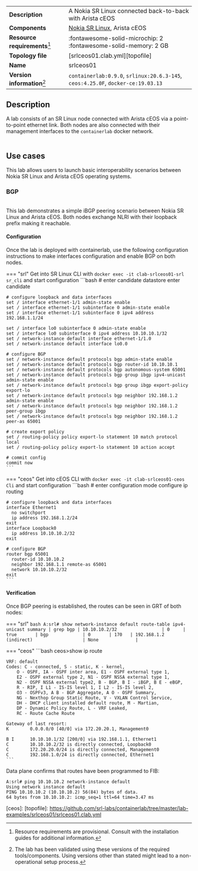 |                               |                                                                                  |
| ----------------------------- | -------------------------------------------------------------------------------- |
| **Description**               | A Nokia SR Linux connected back-to-back with Arista cEOS                         |
| **Components**                | [Nokia SR Linux][srl], Arista cEOS                                               |
| **Resource requirements**[^1] | :fontawesome-solid-microchip: 2 <br/>:fontawesome-solid-memory: 2 GB             |
| **Topology file**             | [srlceos01.clab.yml][topofile]                                                   |
| **Name**                      | srlceos01                                                                        |
| **Version information**[^2]   | `containerlab:0.9.0`, `srlinux:20.6.3-145`, `ceos:4.25.0F`, `docker-ce:19.03.13` |

## Description
A lab consists of an SR Linux node connected with Arista cEOS via a point-to-point ethernet link. Both nodes are also connected with their management interfaces to the `containerlab` docker network.

<div class="mxgraph" style="max-width:100%;border:1px solid transparent;margin:0 auto; display:block;" data-mxgraph="{&quot;page&quot;:0,&quot;zoom&quot;:1.5,&quot;highlight&quot;:&quot;#0000ff&quot;,&quot;nav&quot;:true,&quot;check-visible-state&quot;:true,&quot;resize&quot;:true,&quot;url&quot;:&quot;https://raw.githubusercontent.com/srl-labs/containerlab/diagrams/srlceos01.drawio&quot;}"></div>

## Use cases
This lab allows users to launch basic interoperability scenarios between Nokia SR Linux and Arista cEOS operating systems.

### BGP
<div class="mxgraph" style="max-width:100%;border:1px solid transparent;margin:0 auto; display:block;" data-mxgraph="{&quot;page&quot;:1,&quot;zoom&quot;:1.5,&quot;highlight&quot;:&quot;#0000ff&quot;,&quot;nav&quot;:true,&quot;check-visible-state&quot;:true,&quot;resize&quot;:true,&quot;url&quot;:&quot;https://raw.githubusercontent.com/srl-labs/containerlab/diagrams/srlceos01.drawio&quot;}"></div>

This lab demonstrates a simple iBGP peering scenario between Nokia SR Linux and Arista cEOS. Both nodes exchange NLRI with their loopback prefix making it reachable.

#### Configuration
Once the lab is deployed with containerlab, use the following configuration instructions to make interfaces configuration and enable BGP on both nodes.

=== "srl"
    Get into SR Linux CLI with `docker exec -it clab-srlceos01-srl sr_cli` and start configuration
    ```bash
    # enter candidate datastore
    enter candidate

    # configure loopback and data interfaces
    set / interface ethernet-1/1 admin-state enable
    set / interface ethernet-1/1 subinterface 0 admin-state enable
    set / interface ethernet-1/1 subinterface 0 ipv4 address 192.168.1.1/24

    set / interface lo0 subinterface 0 admin-state enable
    set / interface lo0 subinterface 0 ipv4 address 10.10.10.1/32
    set / network-instance default interface ethernet-1/1.0
    set / network-instance default interface lo0.0

    # configure BGP
    set / network-instance default protocols bgp admin-state enable
    set / network-instance default protocols bgp router-id 10.10.10.1
    set / network-instance default protocols bgp autonomous-system 65001
    set / network-instance default protocols bgp group ibgp ipv4-unicast admin-state enable
    set / network-instance default protocols bgp group ibgp export-policy export-lo
    set / network-instance default protocols bgp neighbor 192.168.1.2 admin-state enable
    set / network-instance default protocols bgp neighbor 192.168.1.2 peer-group ibgp
    set / network-instance default protocols bgp neighbor 192.168.1.2 peer-as 65001

    # create export policy
    set / routing-policy policy export-lo statement 10 match protocol local
    set / routing-policy policy export-lo statement 10 action accept

    # commit config
    commit now
    ```
=== "ceos"
    Get into cEOS CLI with `docker exec -it clab-srlceos01-ceos Cli` and start configuration
    ```bash
    # enter configuration mode
    configure
    ip routing

    # configure loopback and data interfaces
    interface Ethernet1
      no switchport
      ip address 192.168.1.2/24
    exit
    interface Loopback0
      ip address 10.10.10.2/32
    exit

    # configure BGP
    router bgp 65001
      router-id 10.10.10.2
      neighbor 192.168.1.1 remote-as 65001
      network 10.10.10.2/32
    exit
    ```

#### Verification
Once BGP peering is established, the routes can be seen in GRT of both nodes:

=== "srl"
    ```bash
    A:srl# show network-instance default route-table ipv4-unicast summary | grep bgp
    | 10.10.10.2/32                 | 0     | true       | bgp             | 0       | 170   | 192.168.1.2 (indirect)                   | None              |
    ```

=== "ceos"
    ```bash
    ceos>show ip route

    VRF: default
    Codes: C - connected, S - static, K - kernel,
        O - OSPF, IA - OSPF inter area, E1 - OSPF external type 1,
        E2 - OSPF external type 2, N1 - OSPF NSSA external type 1,
        N2 - OSPF NSSA external type2, B - BGP, B I - iBGP, B E - eBGP,
        R - RIP, I L1 - IS-IS level 1, I L2 - IS-IS level 2,
        O3 - OSPFv3, A B - BGP Aggregate, A O - OSPF Summary,
        NG - Nexthop Group Static Route, V - VXLAN Control Service,
        DH - DHCP client installed default route, M - Martian,
        DP - Dynamic Policy Route, L - VRF Leaked,
        RC - Route Cache Route

    Gateway of last resort:
    K        0.0.0.0/0 [40/0] via 172.20.20.1, Management0

    B I      10.10.10.1/32 [200/0] via 192.168.1.1, Ethernet1
    C        10.10.10.2/32 is directly connected, Loopback0
    C        172.20.20.0/24 is directly connected, Management0
    C        192.168.1.0/24 is directly connected, Ethernet1
    ```

Data plane confirms that routes have been programmed to FIB:
```
A:srl# ping 10.10.10.2 network-instance default
Using network instance default
PING 10.10.10.2 (10.10.10.2) 56(84) bytes of data.
64 bytes from 10.10.10.2: icmp_seq=1 ttl=64 time=3.47 ms
```



[srl]: https://www.nokia.com/networks/products/service-router-linux-NOS/
[ceos]:
[topofile]: https://github.com/srl-labs/containerlab/tree/master/lab-examples/srlceos01/srlceos01.clab.yml

[^1]: Resource requirements are provisional. Consult with the installation guides for additional information.
[^2]: The lab has been validated using these versions of the required tools/components. Using versions other than stated might lead to a non-operational setup process.

<script type="text/javascript" src="https://viewer.diagrams.net/js/viewer-static.min.js" async></script>